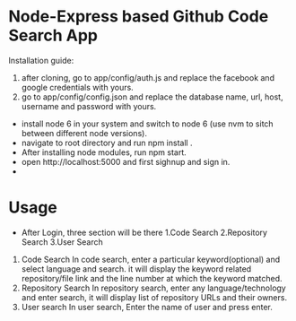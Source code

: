# Node-Express based Github Code Search App


Installation guide:
  1. after cloning, go to app/config/auth.js and replace the facebook and google credentials with yours.
  2. go to app/config/config.json and replace the database name, url, host, username and password with yours.
  
  - install node 6 in your system and switch to node 6 (use nvm to sitch between different node versions).
  - navigate to root directory and run npm install .
  - After installing node modules, run npm start.
  - open http://localhost:5000 and first sighnup and sign in.
  - 
  # Usage
- After Login, three section will be there
   1.Code Search
   2.Repository Search
   3.User Search
  
1. Code Search
   In code search, enter a particular keyword(optional) and select language and search. it will display the keyword related repository/file link and the line number at which the keyword matched.
2. Repository Search
   In repository search, enter any language/technology and enter search, it will display list of repository URLs and their owners.
3. User search
   In user search, Enter the name of user and press enter.
